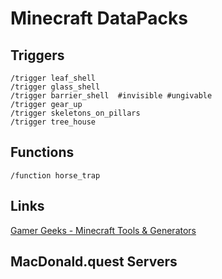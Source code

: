 # Minecraft DataPacks

## Triggers

```properties
/trigger leaf_shell
/trigger glass_shell
/trigger barrier_shell  #invisible #ungivable 
/trigger gear_up
/trigger skeletons_on_pillars
/trigger tree_house
```

## Functions

```properties
/function horse_trap
```

## Links

[Gamer Geeks - Minecraft Tools & Generators](https://www.gamergeeks.net/apps/minecraft/mob-generator)

## MacDonald.quest Servers

